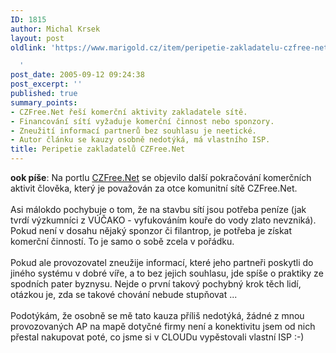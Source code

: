 ```yaml
---
ID: 1815
author: Michal Krsek
layout: post
oldlink: 'https://www.marigold.cz/item/peripetie-zakladatelu-czfree-net

  '
post_date: 2005-09-12 09:24:38
post_excerpt: ''
published: true
summary_points:
- CZFree.Net řeší komerční aktivity zakladatele sítě.
- Financování sítí vyžaduje komerční činnost nebo sponzory.
- Zneužití informací partnerů bez souhlasu je neetické.
- Autor článku se kauzy osobně nedotýká, má vlastního ISP.
title: Peripetie zakladatelů CZFree.Net
---
```


<p><b>ook píše</b>: Na portlu <a href="http://czfree.net/forum/showthread.php?threadid=13982" >CZFree.Net</a> se objevilo další pokračování komerčních aktivit člověka, který je považován za otce komunitní sítě CZFree.Net. <br />
<br />
Asi málokdo pochybuje o tom, že na stavbu sítí jsou potřeba peníze (jak
tvrdí výzkumníci z VÚČAKO - vyfukováním kouře do vody zlato nevzniká).
Pokud není v dosahu nějaký sponzor či filantrop, je potřeba je získat
komerční činností. To je samo o sobě zcela v pořádku.<br />
<br />
Pokud ale provozovatel zneužije informací, které jeho partneři poskytli
do jiného systému v dobré víře, a to bez jejich souhlasu, jde spíše o
praktiky ze spodních pater byznysu. Nejde o první takový pochybný krok
těch lidí, otázkou je, zda se takové chování nebude stupňovat ...<br />
<br />
Podotýkám, že osobně se mě tato kauza příliš nedotýká, žádné z mnou
provozovaných AP na mapě dotyčné firmy není a konektivitu jsem od nich
přestal nakupovat poté, co jsme si v CLOUDu vypěstovali vlastní ISP :-)</p>